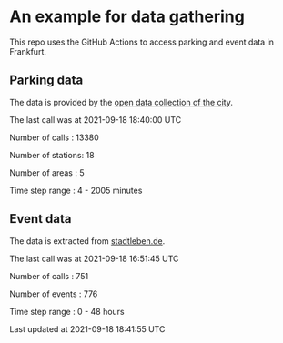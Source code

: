 # An example for data gathering

This repo uses the GitHub Actions to access parking and event data in Frankfurt.

## Parking data
The data is provided by the [open data collection of the city](https://www.offenedaten.frankfurt.de/).

The last call was at 2021-09-18 18:40:00 UTC

Number of calls   : 13380

Number of stations:    18

Number of areas   :     5

Time step range   :     4 -  2005 minutes


## Event data
The data is extracted from [stadtleben.de](https://stadtleben.de/frankfurt/).

The last call was at 2021-09-18 16:51:45 UTC

Number of calls   : 751

Number of events  : 776

Time step range   :   0 -  48 hours


Last updated at 2021-09-18 18:41:55 UTC
